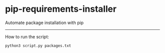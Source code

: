 # pip-requirements-installer
Automate package installation with pip

------------------------------------------------------------------------------------
How to run the script:
 ```
 python3 script.py packages.txt
 ```

